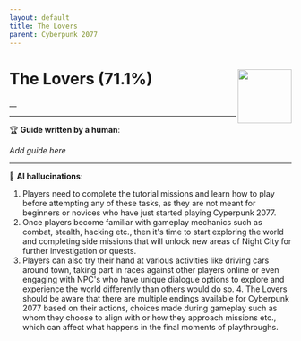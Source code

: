 ```yaml
---
layout: default
title: The Lovers
parent: Cyberpunk 2077
---
```


# The Lovers (71.1%) <img align="right" src="https://cdn.cloudflare.steamstatic.com/steamcommunity/public/images/apps/1091500/25bab7e2288262ad801664e62f241e2839edb457.jpg" width="96" height="96">

__

---

:trophy: **Guide written by a human**:

_Add guide here_

---

:robot: **AI hallucinations**:

1. Players need to complete the tutorial missions and learn how to play before attempting any of these tasks, as they are not meant for beginners or novices who have just started playing Cyperpunk 2077.
2. Once players become familiar with gameplay mechanics such as combat, stealth, hacking etc., then it's time to start exploring the world and completing side missions that will unlock new areas of Night City for further investigation or quests.
3. Players can also try their hand at various activities like driving cars around town, taking part in races against other players online or even engaging with NPC's who have unique dialogue options to explore and experience the world differently than others would do so. 4. The Lovers should be aware that there are multiple endings available for Cyberpunk 2077 based on their actions, choices made during gameplay such as whom they choose to align with or how they approach missions etc., which can affect what happens in the final moments of playthroughs.
